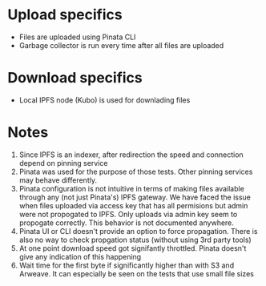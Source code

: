 # Upload specifics
* Files are uploaded using Pinata CLI
* Garbage collector is run every time after all files are uploaded

# Download specifics
* Local IPFS node (Kubo) is used for downlading files

# Notes
1. Since IPFS is an indexer, after redirection the speed and connection depend on pinning service
1. Pinata was used for the purpose of those tests. Other pinning services may behave differently.
1. Pinata configuration is not intuitive in terms of making files available through any (not just Pinata's) IPFS gateway. We have faced the issue when files uploaded via access key that has all permisions but admin were not propogated to IPFS. Only uploads via admin key seem to propogate correctly. This behavior is not documented anywhere. 
1. Pinata UI or CLI doesn't provide an option to force propagation. There is also no way to check propgation status (without using 3rd party tools)
1. At one point download speed got signifantly throttled. Pinata doesn't give any indication of this happening
1. Wait time for the first byte if significantly higher than with S3 and Arweave. It can especially be seen on the tests that use small file sizes